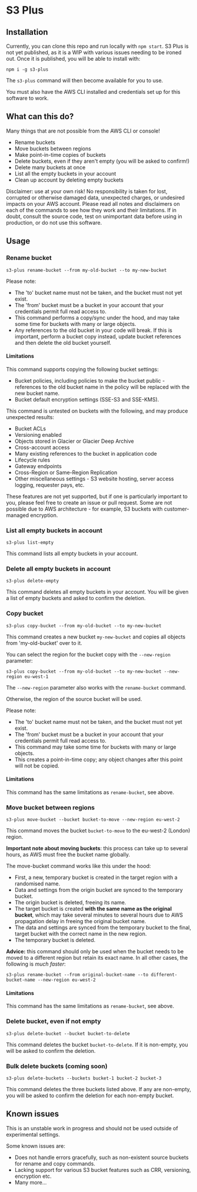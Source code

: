# S3 Plus

## Installation

Currently, you can clone this repo and run locally with `npm start`. S3 Plus is not yet published, as it is a WIP with various issues needing to be ironed out. Once it is published, you will be able to install with:

`npm i -g s3-plus`

The `s3-plus` command will then become available for you to use.

You must also have the AWS CLI installed and credentials set up for this software to work.

## What can this do?

Many things that are not possible from the AWS CLI or console!

* Rename buckets
* Move buckets between regions
* Make point-in-time copies of buckets
* Delete buckets, even if they aren't empty (you will be asked to confirm!)
* Delete many buckets at once
* List all the empty buckets in your account
* Clean up account by deleting empty buckets

Disclaimer: use at your own risk! No responsibility is taken for lost, corrupted or otherwise damaged data, unexpected charges, or undesired impacts on your AWS account. Please read all notes and disclaimers on each of the commands to see how they work and their limitations. If in doubt, consult the source code, test on unimportant data before using in production, or do not use this software.

## Usage

### Rename bucket

`s3-plus rename-bucket --from my-old-bucket --to my-new-bucket`

Please note:
* The 'to' bucket name must not be taken, and the bucket must not yet exist.
* The 'from' bucket must be a bucket in your account that your credentials permit full read access to.
* This command performs a copy/sync under the hood, and may take some time for buckets with many or large objects.
* Any references to the old bucket in your code will break. If this is important, perform a bucket copy instead, update bucket references and then delete the old bucket yourself.

#### Limitations

This command supports copying the following bucket settings:
* Bucket policies, including policies to make the bucket public - references to the old bucket name in the policy will be replaced with the new bucket name.
* Bucket default encryption settings (SSE-S3 and SSE-KMS).

This command is untested on buckets with the following, and may produce unexpected results:
* Bucket ACLs
* Versioning enabled
* Objects stored in Glacier or Glacier Deep Archive
* Cross-account access
* Many existing references to the bucket in application code
* Lifecycle rules
* Gateway endpoints
* Cross-Region or Same-Region Replication
* Other miscellaneous settings - S3 website hosting, server access logging, requester pays, etc.

These features are not yet supported, but if one is particularly important to you, please feel free to create an issue or pull request. Some are not possible due to AWS architecture - for example, S3 buckets with customer-managed encryption.

### List all empty buckets in account

`s3-plus list-empty`

This command lists all empty buckets in your account.

### Delete all empty buckets in account

`s3-plus delete-empty`

This command deletes all empty buckets in your account. You will be given a list of empty buckets and asked to confirm the deletion.

### Copy bucket

`s3-plus copy-bucket --from my-old-bucket --to my-new-bucket`

This command creates a new bucket `my-new-bucket` and copies all objects from 'my-old-bucket' over to it.

You can select the region for the bucket copy with the `--new-region` parameter:

`s3-plus copy-bucket --from my-old-bucket --to my-new-bucket --new-region eu-west-1`

The `--new-region` parameter also works with the `rename-bucket` command.

Otherwise, the region of the source bucket will be used.

Please note:
* The 'to' bucket name must not be taken, and the bucket must not yet exist.
* The 'from' bucket must be a bucket in your account that your credentials permit full read access to.
* This command may take some time for buckets with many or large objects.
* This creates a point-in-time copy; any object changes after this point will not be copied.

#### Limitations

This command has the same limitations as `rename-bucket`, see above.

### Move bucket between regions

`s3-plus move-bucket --bucket bucket-to-move --new-region eu-west-2`

This command moves the bucket `bucket-to-move` to the eu-west-2 (London) region.

**Important note about moving buckets**: this process can take up to several hours, as AWS must free the bucket name globally.

The move-bucket command works like this under the hood:
* First, a new, temporary bucket is created in the target region with a randomised name.
* Data and settings from the origin bucket are synced to the temporary bucket.
* The origin bucket is deleted, freeing its name.
* The target bucket is created **with the same name as the original bucket**, which may take several minutes to several hours due to AWS propagation delay in freeing the original bucket name.
* The data and settings are synced from the temporary bucket to the final, target bucket with the correct name in the new region.
* The temporary bucket is deleted.

**Advice:** this command should only be used when the bucket needs to be moved to a different region but retain its exact name. In all other cases, the following is *much faster*:

`s3-plus rename-bucket --from original-bucket-name --to different-bucket-name --new-region eu-west-2`

#### Limitations

This command has the same limitations as `rename-bucket`, see above.

### Delete bucket, even if not empty

`s3-plus delete-bucket --bucket bucket-to-delete`

This command deletes the bucket `bucket-to-delete`. If it is non-empty, you will be asked to confirm the deletion.

### Bulk delete buckets (coming soon)

`s3-plus delete-buckets --buckets bucket-1 bucket-2 bucket-3`

This command deletes the three buckets listed above. If any are non-empty, you will be asked to confirm the deletion for each non-empty bucket.

## Known issues

This is an unstable work in progress and should not be used outside of experimental settings.

Some known issues are:
* Does not handle errors gracefully, such as non-existent source buckets for rename and copy commands.
* Lacking support for various S3 bucket features such as CRR, versioning, encryption etc.
* Many more...